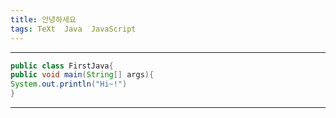 ```yaml
---
title: 안녕하세요
tags: TeXt  Java  JavaScript
---
```

---
```java
public class FirstJava{
public void main(String[] args){
System.out.println("Hi~!")
}
```
---